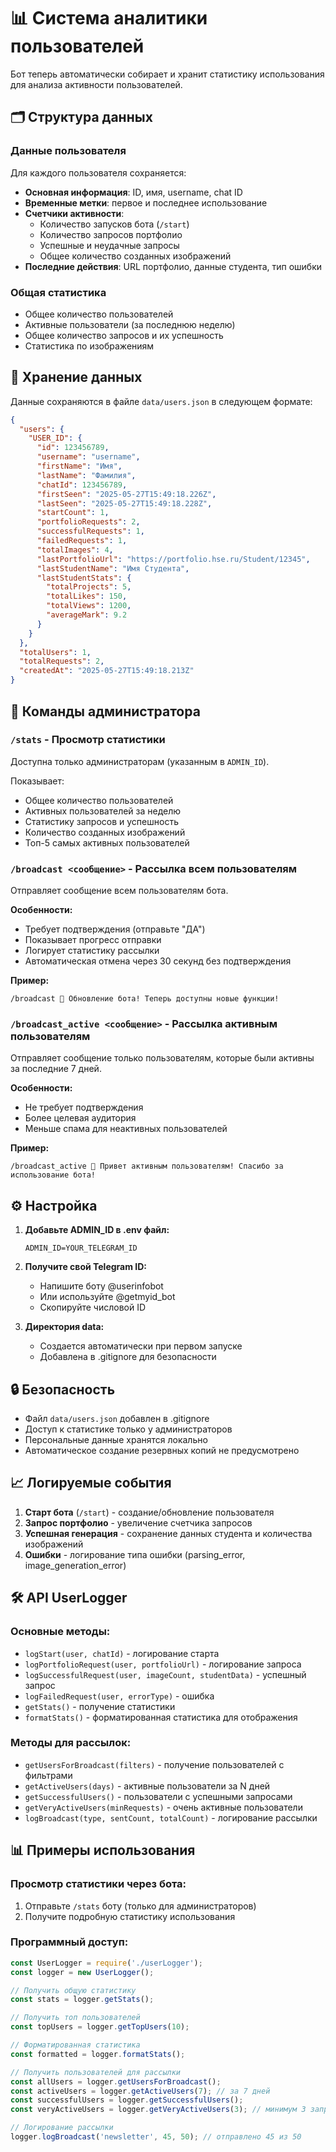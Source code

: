 # 📊 Система аналитики пользователей

Бот теперь автоматически собирает и хранит статистику использования для анализа активности пользователей.

## 🗂️ Структура данных

### Данные пользователя
Для каждого пользователя сохраняется:
- **Основная информация**: ID, имя, username, chat ID
- **Временные метки**: первое и последнее использование
- **Счетчики активности**: 
  - Количество запусков бота (`/start`)
  - Количество запросов портфолио
  - Успешные и неудачные запросы
  - Общее количество созданных изображений
- **Последние действия**: URL портфолио, данные студента, тип ошибки

### Общая статистика
- Общее количество пользователей
- Активные пользователи (за последнюю неделю)
- Общее количество запросов и их успешность
- Статистика по изображениям

## 📁 Хранение данных

Данные сохраняются в файле `data/users.json` в следующем формате:

```json
{
  "users": {
    "USER_ID": {
      "id": 123456789,
      "username": "username",
      "firstName": "Имя",
      "lastName": "Фамилия",
      "chatId": 123456789,
      "firstSeen": "2025-05-27T15:49:18.226Z",
      "lastSeen": "2025-05-27T15:49:18.228Z",
      "startCount": 1,
      "portfolioRequests": 2,
      "successfulRequests": 1,
      "failedRequests": 1,
      "totalImages": 4,
      "lastPortfolioUrl": "https://portfolio.hse.ru/Student/12345",
      "lastStudentName": "Имя Студента",
      "lastStudentStats": {
        "totalProjects": 5,
        "totalLikes": 150,
        "totalViews": 1200,
        "averageMark": 9.2
      }
    }
  },
  "totalUsers": 1,
  "totalRequests": 2,
  "createdAt": "2025-05-27T15:49:18.213Z"
}
```

## 🔧 Команды администратора

### `/stats` - Просмотр статистики
Доступна только администраторам (указанным в `ADMIN_ID`).

Показывает:
- Общее количество пользователей
- Активных пользователей за неделю
- Статистику запросов и успешность
- Количество созданных изображений
- Топ-5 самых активных пользователей

### `/broadcast <сообщение>` - Рассылка всем пользователям
Отправляет сообщение всем пользователям бота.

**Особенности:**
- Требует подтверждения (отправьте "ДА")
- Показывает прогресс отправки
- Логирует статистику рассылки
- Автоматическая отмена через 30 секунд без подтверждения

**Пример:**
```
/broadcast 🎉 Обновление бота! Теперь доступны новые функции!
```

### `/broadcast_active <сообщение>` - Рассылка активным пользователям
Отправляет сообщение только пользователям, которые были активны за последние 7 дней.

**Особенности:**
- Не требует подтверждения
- Более целевая аудитория
- Меньше спама для неактивных пользователей

**Пример:**
```
/broadcast_active 👋 Привет активным пользователям! Спасибо за использование бота!
```

## ⚙️ Настройка

1. **Добавьте ADMIN_ID в .env файл:**
   ```
   ADMIN_ID=YOUR_TELEGRAM_ID
   ```

2. **Получите свой Telegram ID:**
   - Напишите боту @userinfobot
   - Или используйте @getmyid_bot
   - Скопируйте числовой ID

3. **Директория data:**
   - Создается автоматически при первом запуске
   - Добавлена в .gitignore для безопасности

## 🔒 Безопасность

- Файл `data/users.json` добавлен в .gitignore
- Доступ к статистике только у администраторов
- Персональные данные хранятся локально
- Автоматическое создание резервных копий не предусмотрено

## 📈 Логируемые события

1. **Старт бота** (`/start`) - создание/обновление пользователя
2. **Запрос портфолио** - увеличение счетчика запросов
3. **Успешная генерация** - сохранение данных студента и количества изображений
4. **Ошибки** - логирование типа ошибки (parsing_error, image_generation_error)

## 🛠️ API UserLogger

### Основные методы:
- `logStart(user, chatId)` - логирование старта
- `logPortfolioRequest(user, portfolioUrl)` - логирование запроса
- `logSuccessfulRequest(user, imageCount, studentData)` - успешный запрос
- `logFailedRequest(user, errorType)` - ошибка
- `getStats()` - получение статистики
- `formatStats()` - форматированная статистика для отображения

### Методы для рассылок:
- `getUsersForBroadcast(filters)` - получение пользователей с фильтрами
- `getActiveUsers(days)` - активные пользователи за N дней
- `getSuccessfulUsers()` - пользователи с успешными запросами
- `getVeryActiveUsers(minRequests)` - очень активные пользователи
- `logBroadcast(type, sentCount, totalCount)` - логирование рассылки

## 📊 Примеры использования

### Просмотр статистики через бота:
1. Отправьте `/stats` боту (только для администраторов)
2. Получите подробную статистику использования

### Программный доступ:
```javascript
const UserLogger = require('./userLogger');
const logger = new UserLogger();

// Получить общую статистику
const stats = logger.getStats();

// Получить топ пользователей
const topUsers = logger.getTopUsers(10);

// Форматированная статистика
const formatted = logger.formatStats();

// Получить пользователей для рассылки
const allUsers = logger.getUsersForBroadcast();
const activeUsers = logger.getActiveUsers(7); // за 7 дней
const successfulUsers = logger.getSuccessfulUsers();
const veryActiveUsers = logger.getVeryActiveUsers(3); // минимум 3 запроса

// Логирование рассылки
logger.logBroadcast('newsletter', 45, 50); // отправлено 45 из 50
``` 